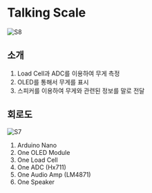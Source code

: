 # Talking Scale
![S8](https://user-images.githubusercontent.com/24961970/149055889-37de9fa3-a5d0-48cf-8879-1f067a9080a3.jpg)


## 소개
  1. Load Cell과 ADC를 이용하여 무게 측정
  2. OLED를 통해서 무게를 표시
  3. 스피커를 이용하여 무게와 관련된 정보를 말로 전달
  
## 회로도
![S7](https://user-images.githubusercontent.com/24961970/149055900-0e9a6947-17d0-424d-8717-ae147132e192.jpg)

1. Arduino Nano
2. One OLED Module
3. One Load Cell
4. One ADC (Hx711)
5. One Audio Amp (LM4871) 
6. One Speaker 
